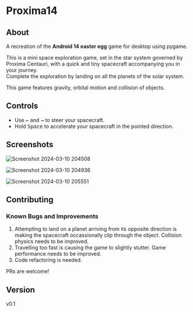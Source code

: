# Proxima14

## About
A recreation of the **Android 14 easter egg** game for desktop using pygame.

This is a mini space exploration game, set in the star system governed by Proxima Centauri, with a quick and tiny spacecraft accompanying you in your journey.  
Complete the exploration by landing on all the planets of the solar system.

This game features gravity, orbital motion and collision of objects.

## Controls
* Use <kbd>&larr;</kbd> and <kbd>&rarr;</kbd> to steer your spacecraft.
* Hold <kbd>Space</kbd> to accelerate your spacecraft in the pointed direction.

## Screenshots
![Screenshot 2024-03-10 204508](https://github.com/shree675/Proxima14/assets/58718144/3da71a19-4a6f-41db-b1bc-b7df99a591ec)

![Screenshot 2024-03-10 204936](https://github.com/shree675/Proxima14/assets/58718144/1b47faf0-64e2-40ba-84b7-0f77d0a3ce86)

![Screenshot 2024-03-10 205551](https://github.com/shree675/Proxima14/assets/58718144/f5acf3f8-ac49-4291-8464-7a90b2a7e979)

## Contributing
### Known Bugs and Improvements
1. Attempting to land on a planet arriving from its opposite direction is making the spacecraft occassionally clip through the object. Collision physics needs to be improved.
2. Travelling too fast is causing the game to slightly stutter. Game performance needs to be improved.
3. Code refactoring is needed.

PRs are welcome!

## Version
v0.1
